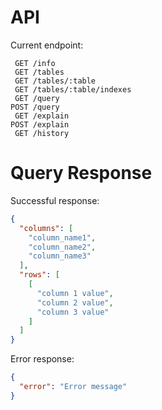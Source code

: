 # API

Current endpoint:

```
 GET /info
 GET /tables
 GET /tables/:table
 GET /tables/:table/indexes
 GET /query
POST /query
 GET /explain
POST /explain
 GET /history
```

# Query Response

Successful response:

```json
{
  "columns": [
    "column_name1",
    "column_name2",
    "column_name3"
  ],
  "rows": [
    [
      "column 1 value",
      "column 2 value",
      "column 3 value" 
    ]
  ]
}
```

Error response:

```json
{
  "error": "Error message"
}
```
